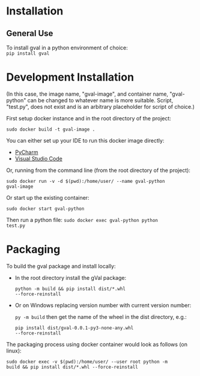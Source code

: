 # Installation

## General Use

To install gval in a python environment of choice: <br />
<code>pip&nbsp;install&nbsp;gval</code><br />

# Development Installation

(In this case, the image name, "gval-image", and container name, "gval-python" can be changed
to whatever name is more suitable.  Script, "test.py", does not exist and is an arbitrary placeholder for 
script of choice.)

First setup docker instance and in the root directory of the project:

<code>sudo docker build -t gval-image .</code>

You can either set up your IDE to run this docker image directly:
- [PyCharm](https://www.jetbrains.com/help/pycharm/using-docker-as-a-remote-interpreter.html#config-docker)
- [Visual&nbsp;Studio&nbsp;Code](https://code.visualstudio.com/docs/containers/quickstart-python)

Or, running from the command line (from the root directory of the project):

<code>sudo docker run -v -d $(pwd):/home/user/ --name&nbsp;gval-python gval-image</code>

Or start up the existing container:

<code>sudo docker start gval-python</code>

Then run a python file:
<code>sudo docker exec gval-python python test.py</code>

# Packaging

To build the gval package and install locally:

- In the root directory install the gVal package:

  <code>python -m build && pip install dist/*.whl --force-reinstall</code>
- Or on Windows replacing version number with current version number: 

  <code>py -m build</code> then get the name of the wheel in the dist directory, e.g.:

  <code>pip install dist/gval-0.0.1-py3-none-any.whl --force-reinstall</code>

The packaging process using docker container would look as follows (on linux):

<code>sudo docker exec -v $(pwd):/home/user/  --user root python -m build &&
pip install dist/*.whl --force-reinstall </code>